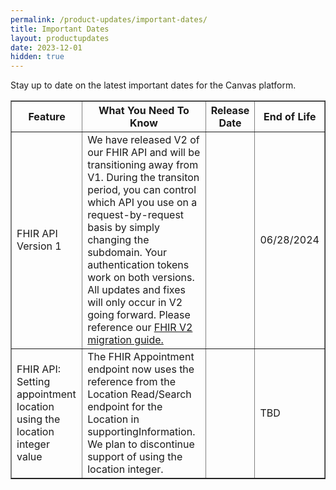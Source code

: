 ```yaml
---
permalink: /product-updates/important-dates/
title: Important Dates
layout: productupdates	
date: 2023-12-01
hidden: true
---
```

Stay up to date on the latest important dates for the Canvas platform.

<table border="1">
  <thead>
    <tr>
      <th>Feature</th>
      <th>What You Need To Know</th>
      <th>Release Date</th>
      <th>End of Life</th>
    </tr>
  </thead>
  <tbody>
    <tr>
      <td>FHIR API Version 1</td>
      <td>We have released V2 of our FHIR API and will be transitioning away from V1. During the transiton period, you can control which API you use on a request-by-request basis by simply changing the subdomain. Your authentication tokens work on both versions. All updates and fixes will only occur in V2 going forward. Please reference our <a href="/guides/fhir-v2-migration-guide/">FHIR V2 migration guide.</a></td>
      <td></td>
      <td>06/28/2024</td>
    </tr>
    <tr>
      <td>FHIR API: Setting appointment location using the location integer value</td>
      <td>The FHIR Appointment endpoint now uses the reference from the Location Read/Search endpoint for the Location in supportingInformation. We plan to discontinue support of using the location integer. </td>
      <td></td>
      <td>TBD</td>
    </tr>
  </tbody>
</table>
